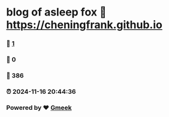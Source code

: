 # blog of asleep fox :link: https://cheningfrank.github.io 
### :page_facing_up: [1](https://cheningfrank.github.io/tag.html) 
### :speech_balloon: 0 
### :hibiscus: 386 
### :alarm_clock: 2024-11-16 20:44:36 
### Powered by :heart: [Gmeek](https://github.com/Meekdai/Gmeek)
